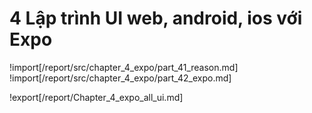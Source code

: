 # **4 Lập trình UI web, android, ios với Expo**

<div style="page-break-after: always;"></div>

!import[/report/src/chapter_4_expo/part_41_reason.md]
!import[/report/src/chapter_4_expo/part_42_expo.md]

!export[/report/Chapter_4_expo_all_ui.md]
